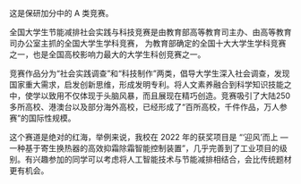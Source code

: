 这是保研加分中的 A 类竞赛。

全国大学生节能减排社会实践与科技竞赛是由教育部高等教育司主办、由高等教育司办公室主抓的全国大学生学科竞赛， 为教育部确定的全国十大大学生学科竞赛之一，也是全国高校影响力最大的大学生科创竞赛之一。

竞赛作品分为“社会实践调查”和“科技制作”两类，倡导大学生深入社会调查，发现国家重大需求，启发创新思维，形成发明专利。将人文素养融合到科学知识技能之中，使学以致用不仅体现于头脑风暴，而且展现在精巧创造。竞赛吸引了大陆250多所高校、港澳台以及部分海外高校，已经形成了“百所高校，千件作品，万人参赛”的国际性规模。

这个赛道是绝对的红海，举例来说，我校在 2022 年的获奖项目是 “‘迎风’而上 — 一种基于寄生换热器的高效抑霜除霜智能控制装置”，几乎完善到了工业项目的级别。有兴趣参加的同学可以考虑将人工智能技术与节能减排相结合，会比传统题材更有机会。